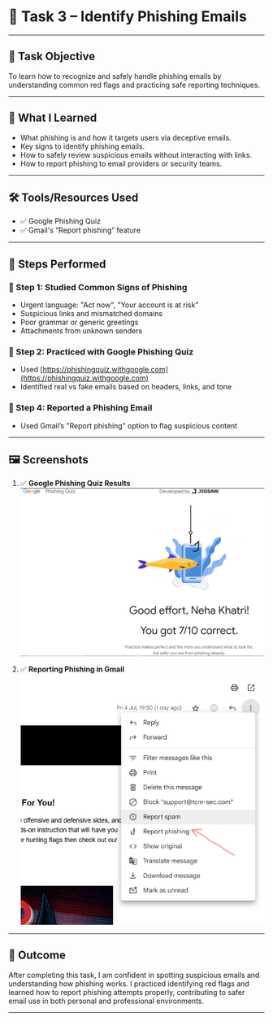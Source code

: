 # 🎣 Task 3 – Identify Phishing Emails

---

## 📌 Task Objective

To learn how to recognize and safely handle phishing emails by understanding common red flags and practicing safe reporting techniques.

---

## 📖 What I Learned

- What phishing is and how it targets users via deceptive emails.
- Key signs to identify phishing emails.
- How to safely review suspicious emails without interacting with links.
- How to report phishing to email providers or security teams.

---

## 🛠️ Tools/Resources Used

- ✅ Google Phishing Quiz
- ✅ Gmail's “Report phishing” feature

---

## 🔄 Steps Performed

### 🔹 Step 1: Studied Common Signs of Phishing
- Urgent language: "Act now", "Your account is at risk"
- Suspicious links and mismatched domains
- Poor grammar or generic greetings
- Attachments from unknown senders

### 🔹 Step 2: Practiced with Google Phishing Quiz
- Used [https://phishingquiz.withgoogle.com](https://phishingquiz.withgoogle.com)
- Identified real vs fake emails based on headers, links, and tone

### 🔹 Step 4: Reported a Phishing Email
- Used Gmail’s "Report phishing" option to flag suspicious content

---

## 🖼️ Screenshots

1. ✅ **Google Phishing Quiz Results**  
   ![Quiz Result](screenshots/Phishing-Quiz.png)

2. ✅ **Reporting Phishing in Gmail**  
   ![Report Button](screenshots/Report-Phishing.png)

---

## 🎯 Outcome

After completing this task, I am confident in spotting suspicious emails and understanding how phishing works. I practiced identifying red flags and learned how to report phishing attempts properly, contributing to safer email use in both personal and professional environments.

---
